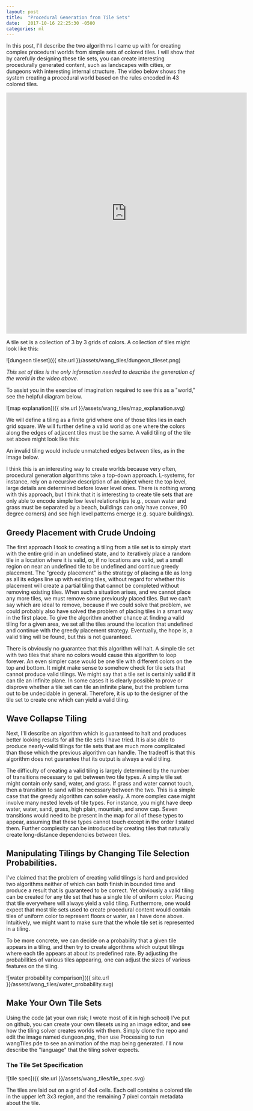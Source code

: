 ```yaml
---
layout: post
title:  "Procedural Generation from Tile Sets"
date:   2017-10-16 22:25:30 -0500
categories: ml
---
```


In this post, I'll describe the two algorithms I came up with for creating complex procedural worlds from simple sets of colored tiles.  I will show that by carefully designing these tile sets, you can create interesting procedurally generated content, such as landscapes with cities, or dungeons with interesting internal structure.  The video below shows the system creating a procedural world based on the rules encoded in 43 colored tiles.

<iframe width="640" height="640" src="https://www.youtube.com/embed/XVIYY0AQF-8?rel=0&amp;controls=0&amp;showinfo=0"
	frameborder="0" allowfullscreen
	style="display: block; margin: auto;"></iframe>

A tile set is a collection of 3 by 3 grids of colors.  A collection of tiles might look like this:

![dungeon tileset]({{ site.url }}/assets/wang_tiles/dungeon_tileset.png)

*This set of tiles is the only information needed to describe the generation of the world in the video above.*

To assist you in the exercise of imagination required to see this as a "world," see the helpful diagram below.

![map explanation]({{ site.url }}/assets/wang_tiles/map_explanation.svg)

We will define a tiling as a finite grid where one of those tiles lies in each grid square.  We will further define a valid world as one where the colors along the edges of adjacent tiles must be the same.  A valid tiling of the tile set above might look like this:

An invalid tiling would include unmatched edges between tiles, as in the image below.

<!-- In this post, I'll explore algorithms for efficiently taking large, complex tile sets and producing valid or nearly valid tilings that look like convincing landscapes, dungeons, and other commonly procedurally generated content.  When these algorithms work well, they can produce some very nice looking results: -->

I think this is an interesting way to create worlds because very often, procedural generation algorithms take a top-down approach.  L-systems, for instance, rely on a recursive description of an object where the top level, large details are determined before lower level ones.  There is nothing wrong with this approach, but I think that it is interesting to create tile sets that are only able to encode simple low level relationships (e.g., ocean water and grass must be separated by a beach, buildings can only have convex, 90 degree corners) and see high level patterns emerge (e.g. square buildings).

<!-- ## Why Creating a Tiling is Hard -->

<!-- Intuitively, the problem of correctly creating a nontrivial tiling  -->

<!-- ## Examples of Interesting Tile Sets

To motivate this post, I'll show a few tile sets that I've come up with and some tilings that can be generated under the constraints they describe.  
 -->

## Greedy Placement with Crude Undoing

The first approach I took to creating a tiling from a tile set is to simply start with the entire grid in an undefined state, and to iteratively place a random tile in a location where it is valid, or, if no locations are valid, set a small region on near an undefined tile to be undefined and continue greedy placement.  The "greedy placement" is the strategy of placing a tile as long as all its edges line up with existing tiles, without regard for whether this placement will create a partial tiling that cannot be completed without removing existing tiles.  When such a situation arises, and we cannot place any more tiles, we must remove some previously placed tiles.  But we can't say which are ideal to remove, because if we could solve that problem, we could probably also have solved the problem of placing tiles in a smart way in the first place.  To give the algorithm another chance at finding a valid tiling for a given area, we set all the tiles around the location that undefined and continue with the greedy placement strategy.  Eventually, the hope is, a valid tiling will be found, but this is not guaranteed.

There is obviously no guarantee that this algorithm will halt.  A simple tile set with two tiles that share no colors would cause this algorithm to loop forever.  An even simpler case would be one tile with different colors on the top and bottom.  It might make sense to somehow check for tile sets that cannot produce valid tilings.  We might say that a tile set is certainly valid if it can tile an infinite plane.  In some cases it is clearly possible to prove or disprove whether a tile set can tile an infinite plane, but the problem turns out to be undecidable in general.  Therefore, it is up to the designer of the tile set to create one which can yield a valid tiling.  

## Wave Collapse Tiling

Next, I'll describe an algorithm which is guaranteed to halt and produces better looking results for all the tile sets I have tried.  It is also able to produce nearly-valid tilings for tile sets that are much more complicated than those which the previous algorithm can handle.  The tradeoff is that this algorithm does not guarantee that its output is always a valid tiling.

The difficulty of creating a valid tiling is largely determined by the number of transitions necessary to get between two tile types.  A simple tile set might contain only sand, water, and grass.  If grass and water cannot touch, then a transition to sand will be necessary between the two.  This is a simple case that the greedy algorithm can solve easily.  A more complex case might involve many nested levels of tile types.  For instance, you might have deep water, water, sand, grass, high plain, mountain, and snow cap.  Seven transitions would need to be present in the map for all of these types to appear, assuming that these types cannot touch except in the order I stated them.  Further complexity can be introduced by creating tiles that naturally create long-distance dependencies between tiles.



## Manipulating Tilings by Changing Tile Selection Probabilities.

I've claimed that the problem of creating valid tilings is hard and provided two algorithms neither of which can both finish in bounded time and produce a result that is guaranteed to be correct.  Yet obviously a valid tiling can be created for any tile set that has a single tile of uniform color.  Placing that tile everywhere will always yield a valid tiling.  Furthermore, one would expect that most tile sets used to create procedural content would contain tiles of uniform color to represent floors or water, as I have done above.  Intuitively, we might want to make sure that the whole tile set is represented in a tiling.

To be more concrete, we can decide on a probability that a given tile appears in a tiling, and then try to create algorithms which output tilings where each tile appears at about its predefined rate.  By adjusting the probabilities of various tiles appearing, one can adjust the sizes of various features on the tiling.

![water probability comparison]({{ site.url }}/assets/wang_tiles/water_probability.svg)


## Make Your Own Tile Sets

Using the code (at your own risk; I wrote most of it in high school) I've put on github, you can create your own tilesets using an image editor, and see how the tiling solver creates worlds with them.  Simply clone the repo and edit the image named dungeon.png, then use Processing to run wangTiles.pde to see an animation of the map being generated. I'll now describe the "language" that the tiling solver expects.

### The Tile Set Specification

![tile spec]({{ site.url }}/assets/wang_tiles/tile_spec.svg)

The tiles are laid out on a grid of 4x4 cells.  Each cell contains a colored tile in the upper left 3x3 region, and the remaining 7 pixel contain metadata about the tile.  


